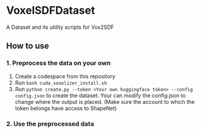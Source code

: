 # VoxelSDFDataset
A Dataset and its utility scripts for Vox2SDF

## How to use
### 1. Preprocess the data on your own
1. Create a codespace from this repository
2. Run ```bash cuda_voxelizer_install.sh```
3. Run ```python create.py --token <Your own huggingface token> --config config.json``` to create the dataset. Your can modify the config.json to change where the output is placed. (Make sure the account to which the token belongs have access to ShapeNet)
### 2. Use the preprocessed data